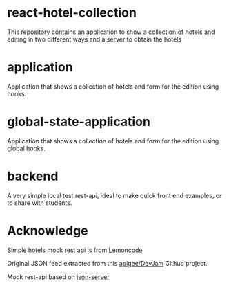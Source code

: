 # react-hotel-collection

This repository contains an application to show a collection of hotels and editing in two different ways and a server to obtain the hotels

# application
Application that shows a collection of hotels and form for the edition using hooks.

# global-state-application
Application that shows a collection of hotels and form for the edition using global hooks.

# backend
A very simple local test rest-api, ideal to make quick front end examples, or to share with students.

# Acknowledge

Simple hotels mock rest api is from [Lemoncode](https://github.com/Lemoncode/simple-hotels-mock-rest-api)

Original JSON feed extracted from this [apigee/DevJam](https://github.com/apigee/DevJam/blob/master/Resources/hotels-data.json) Github project.

Mock rest-api based on [json-server](https://github.com/typicode/json-server)

